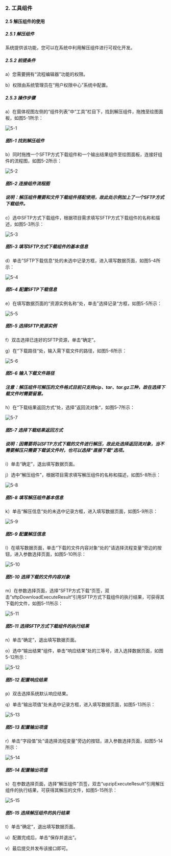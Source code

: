 ### 2. 工具组件

#### 2.5 解压组件的使用

##### 2.5.1 解压组件

系统提供该功能，您可以在系统中利用解压组件进行可视化开发。

##### 2.5.2 前提条件

a）您需要拥有“流程编辑器”功能的权限。

b）权限由系统管理员在“用户权限中心”系统中配置。

##### 2.5.3 操作步骤

a）在窗体视图左侧的“组件列表”中“工具”栏目下，找到解压组件，拖拽至绘图面板，如图5-1所示：

![5-1](https://www.feisuanyz.com/fsimage/zc-image/cz_22_1_3_01.png)

##### 图5-1 找到解压组件

b）同时拖拽一个SFTP方式下载组件和一个输出结果组件至绘图面板，连接好组件的流程图，如图5-2所示：

![5-2](https://www.feisuanyz.com/fsimage/zc-image/cz_22_1_3_02.png)

##### 图5-2 连接组件流程图

##### 说明：解压组件需要和文件下载组件搭配使用，故此处示例加上了一个SFTP方式下载组件。

c）选中SFTP方式下载组件，根据项目需求填写SFTP方式下载组件的名称和描述，如图5-3所示：

![5-3](https://www.feisuanyz.com/fsimage/zc-image/cz_22_1_3_03.png)

##### 图5-3 填写SFTP方式下载组件的基本信息

d）单击”SFTP下载信息“处的未选中记录方框，进入填写数据页面，如图5-4所示：

![5-4](https://www.feisuanyz.com/fsimage/zc-image/cz_22_1_3_04.png)

##### 图5-4 配置SFTP下载信息

e）在填写数据页面的“资源实例名称“处，单击”选择记录“方框，如图5-5所示：

![5-5](https://www.feisuanyz.com/fsimage/zc-image/cz_22_1_3_05.png)

##### 图5-5 选择SFTP资源实例

f）双击选择已连好的SFTP资源，单击“确定”。

g）在“下载路径“处，输入需下载文件的路径，如图5-6所示：

![5-6](https://www.feisuanyz.com/fsimage/zc-image/cz_22_1_3_06.png)

##### 图5-6 输入下载文件路径

##### 注意：解压组件可解压的文件格式目前只支持zip、tar、tar.gz三种，故在选择下载文件时需要留意。

h）在“下载结果返回方式“处，选择”返回流对象“，如图5-7所示：

![5-7](https://www.feisuanyz.com/fsimage/zc-image/cz_22_1_3_07.png)

##### 图5-7 选择下载结果返回方式

##### 说明：因需要将以SFTP方式下载的文件进行解压，故此处选择返回流对象，当不需要解压只需要下载该文件时，也可以选择“直接下载”选项。

i）单击“确定”，退出填写数据页面。

j）选中“解压组件”，根据项目需求填写解压组件的名称和描述，如图5-8所示：

![5-8](https://www.feisuanyz.com/fsimage/zc-image/cz_22_1_3_08.png)

##### 图5-8 填写解压组件基本信息

k）单击“解压信息“处的未选中记录方框，进入填写数据页面，如图5-9所示：

![5-9](https://www.feisuanyz.com/fsimage/zc-image/cz_22_1_3_09.png)

##### 图5-9 配置解压信息

l）在填写数据页面，单击“下载的文件内容对象“处的”请选择流程变量“旁边的按钮，进入参数选择页面，如图5-10所示：

![5-10](https://www.feisuanyz.com/fsimage/zc-image/cz_22_1_3_10.png)

##### 图5-10 选择下载的文件内容对象

m）在参数选择页面，选择“SFTP方式下载“页签，双击”sftpDownloadExecuteResult“引用SFTP方式下载组件的执行结果，可获得其下载的文件，如图5-11所示：

![5-11](https://www.feisuanyz.com/fsimage/zc-image/cz_22_1_3_11.png)

##### 图5-11 选择SFTP方式下载组件的执行结果

n）单击“确定”，退出填写数据页面。

o）选中“输出结果”组件，单击“响应结果”处的三等号，进入选择数据页面，如图5-12所示：

![5-12](https://www.feisuanyz.com/fsimage/zc-image/cz_22_1_3_12.png)

##### 图5-12 配置响应结果

p）双击选择系统默认响应结果。

q）单击“输出项值”处未选中记录方框，进入填写数据页面，如图5-13所示：

![5-13](https://www.feisuanyz.com/fsimage/zc-image/cz_22_1_3_13.png)

##### 图5-13 配置输出项值

r）单击“字段值”处“请选择流程变量”旁边的按钮，进入参数选择页面，如图5-14所示：

![5-14](https://www.feisuanyz.com/fsimage/zc-image/cz_22_1_3_14.png)

##### 图5-14 配置输出项值

s）在参数选择页面，选择“解压组件”页签，双击“upzipExecuteResult”引用解压组件的执行结果，可获得其解压的文件，如图5-15所示：

![5-15](https://www.feisuanyz.com/fsimage/zc-image/cz_22_1_3_15.png)

##### 图5-15 选择解压组件的执行结果

t）单击“确定“，退出填写数据页面。

u）配置完成后，单击“保存并退出”。

v）最后提交并发布该接口即可。

